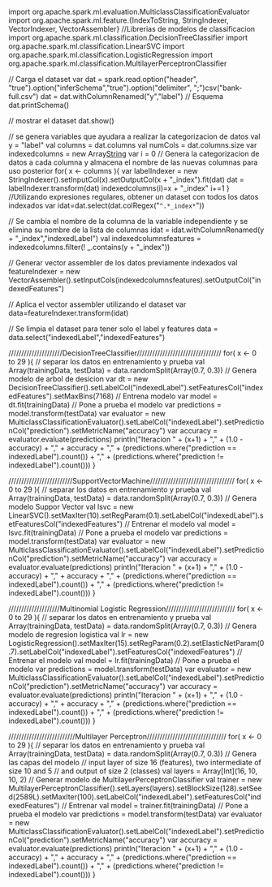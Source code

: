 import org.apache.spark.ml.evaluation.MulticlassClassificationEvaluator
import org.apache.spark.ml.feature.{IndexToString, StringIndexer, VectorIndexer, VectorAssembler}
//Librerias de modelos de classificacion
import org.apache.spark.ml.classification.DecisionTreeClassifier
import org.apache.spark.ml.classification.LinearSVC
import org.apache.spark.ml.classification.LogisticRegression
import org.apache.spark.ml.classification.MultilayerPerceptronClassifier

// Carga el dataset
var dat = spark.read.option("header", "true").option("inferSchema","true").option("delimiter", ";")csv("bank-full.csv")
dat = dat.withColumnRenamed("y","label")
// Esquema
dat.printSchema()

// mostrar el dataset
dat.show()

// se genera variables que ayudara a realizar la categorizacion de datos
val y = "label"
val columns = dat.columns
val numCols = dat.columns.size
var indexedcolumns = new Array[String](numCols)
var i = 0
// Genera la categorizacion de datos a cada columna y almacena el nombre de las nuevas columnas para uso posterior
for( x <- columns ){
   var labelIndexer = new StringIndexer().setInputCol(x).setOutputCol(x + "_index").fit(dat)
   dat = labelIndexer.transform(dat)
   indexedcolumns(i)=x + "_index"
   i+=1
}
//Utilizando expresiones regulares, obtener un dataset con todos los datos indexados
var idat=dat.select(dat.colRegex("`^.*_index*`"))

// Se cambia el nombre de la columna de la variable independiente y se elimina su nombre de la lista de columnas
idat = idat.withColumnRenamed(y + "_index","indexedLabel")
val indexedcolumnsfeatures = indexedcolumns.filter(! _.contains(y + "_index"))

// Generar vector assembler de los datos previamente indexados
val featureIndexer = new VectorAssembler().setInputCols(indexedcolumnsfeatures).setOutputCol("indexedFeatures")

// Aplica el vector assembler utilizando el dataset
var data=featureIndexer.transform(idat)

// Se limpia el dataset para tener solo el label y features
data = data.select("indexedLabel","indexedFeatures")

/////////////////////DecisionTreeClassifier/////////////////////////////////
for( x <- 0 to 29 ){
  // separar los datos en entrenamiento y prueba
  val Array(trainingData, testData) = data.randomSplit(Array(0.7, 0.3))
  // Genera modelo de arbol de desicion
  var dt = new DecisionTreeClassifier().setLabelCol("indexedLabel").setFeaturesCol("indexedFeatures").setMaxBins(7168)
  // Entrena modelo
  var model = dt.fit(trainingData)
  // Pone a prueba el modelo
  var predictions = model.transform(testData)
  var evaluator = new MulticlassClassificationEvaluator().setLabelCol("indexedLabel").setPredictionCol("prediction").setMetricName("accuracy")
  var accuracy = evaluator.evaluate(predictions)
  println("Iteracion " + (x+1) + "," + (1.0 - accuracy) + "," + accuracy + "," + (predictions.where("prediction == indexedLabel").count()) + "," + (predictions.where("prediction != indexedLabel").count()))
}

/////////////////////////SupportVectorMachine/////////////////////////////////
for( x <- 0 to 29 ){
  // separar los datos en entrenamiento y prueba
  val Array(trainingData, testData) = data.randomSplit(Array(0.7, 0.3))
  // Genera modelo Suppor Vector
  val lsvc = new LinearSVC().setMaxIter(10).setRegParam(0.1).setLabelCol("indexedLabel").setFeaturesCol("indexedFeatures")
  // Entrenar el modelo
  val model = lsvc.fit(trainingData)
  // Pone a prueba el modelo
  var predictions = model.transform(testData)
  var evaluator = new MulticlassClassificationEvaluator().setLabelCol("indexedLabel").setPredictionCol("prediction").setMetricName("accuracy")
  var accuracy = evaluator.evaluate(predictions)
  println("Iteracion " + (x+1) + "," + (1.0 - accuracy) + "," + accuracy + "," + (predictions.where("prediction == indexedLabel").count()) + "," + (predictions.where("prediction != indexedLabel").count()))
}

////////////////////Multinomial Logistic Regression///////////////////////////
for( x <- 0 to 29 ){
  // separar los datos en entrenamiento y prueba
  val Array(trainingData, testData) = data.randomSplit(Array(0.7, 0.3))
  // Genera modelo de regresion logistica
  val lr = new LogisticRegression().setMaxIter(15).setRegParam(0.2).setElasticNetParam(0.7).setLabelCol("indexedLabel").setFeaturesCol("indexedFeatures")
  // Entrenar el modelo
  val model = lr.fit(trainingData)
  // Pone a prueba el modelo
  var predictions = model.transform(testData)
  var evaluator = new MulticlassClassificationEvaluator().setLabelCol("indexedLabel").setPredictionCol("prediction").setMetricName("accuracy")
  var accuracy = evaluator.evaluate(predictions)
  println("Iteracion " + (x+1) + "," + (1.0 - accuracy) + "," + accuracy + "," + (predictions.where("prediction == indexedLabel").count()) + "," + (predictions.where("prediction != indexedLabel").count()))
}

//////////////////////////Multilayer Perceptron///////////////////////////////
for( x <- 0 to 29 ){
  // separar los datos en entrenamiento y prueba
  val Array(trainingData, testData) = data.randomSplit(Array(0.7, 0.3))
  // Genera las capas del modelo
  // input layer of size 16 (features), two intermediate of size 10 and 5
  // and output of size 2 (classes)
  val layers = Array[Int](16, 10, 10, 2)
  // Generar modelo de MultilayerPerceptronClassifier
  val trainer = new MultilayerPerceptronClassifier().setLayers(layers).setBlockSize(128).setSeed(2589L).setMaxIter(100).setLabelCol("indexedLabel").setFeaturesCol("indexedFeatures")
  // Entrenar
  val model = trainer.fit(trainingData)
  // Pone a prueba el modelo
  var predictions = model.transform(testData)
  var evaluator = new MulticlassClassificationEvaluator().setLabelCol("indexedLabel").setPredictionCol("prediction").setMetricName("accuracy")
  var accuracy = evaluator.evaluate(predictions)
  println("Iteracion " + (x+1) + "," + (1.0 - accuracy) + "," + accuracy + "," + (predictions.where("prediction == indexedLabel").count()) + "," + (predictions.where("prediction != indexedLabel").count()))
}
